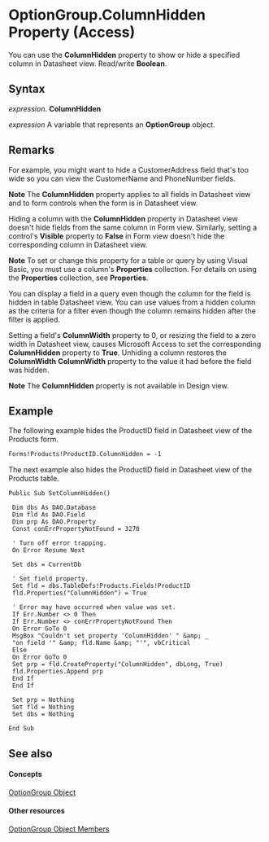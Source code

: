 
# OptionGroup.ColumnHidden Property (Access)

You can use the  **ColumnHidden** property to show or hide a specified column in Datasheet view. Read/write **Boolean**.


## Syntax

 _expression_. **ColumnHidden**

 _expression_ A variable that represents an **OptionGroup** object.


## Remarks

For example, you might want to hide a CustomerAddress field that's too wide so you can view the CustomerName and PhoneNumber fields.


 **Note**  The  **ColumnHidden** property applies to all fields in Datasheet view and to form controls when the form is in Datasheet view.

Hiding a column with the  **ColumnHidden** property in Datasheet view doesn't hide fields from the same column in Form view. Similarly, setting a control's **Visible** property to **False** in Form view doesn't hide the corresponding column in Datasheet view.


 **Note**  To set or change this property for a table or query by using Visual Basic, you must use a column's  **Properties** collection. For details on using the **Properties** collection, see **Properties**.

You can display a field in a query even though the column for the field is hidden in table Datasheet view. You can use values from a hidden column as the criteria for a filter even though the column remains hidden after the filter is applied.

Setting a field's  **ColumnWidth** property to 0, or resizing the field to a zero width in Datasheet view, causes Microsoft Access to set the corresponding **ColumnHidden** property to **True**. Unhiding a column restores the **ColumnWidth** **ColumnWidth** property to the value it had before the field was hidden.


 **Note**  The  **ColumnHidden** property is not available in Design view.


## Example

The following example hides the ProductID field in Datasheet view of the Products form.


```vb
Forms!Products!ProductID.ColumnHidden = -1
```

The next example also hides the ProductID field in Datasheet view of the Products table.




```
Public Sub SetColumnHidden() 
 
 Dim dbs As DAO.Database 
 Dim fld As DAO.Field 
 Dim prp As DAO.Property 
 Const conErrPropertyNotFound = 3270 
 
 ' Turn off error trapping. 
 On Error Resume Next 
 
 Set dbs = CurrentDb 
 
 ' Set field property. 
 Set fld = dbs.TableDefs!Products.Fields!ProductID 
 fld.Properties("ColumnHidden") = True 
 
 ' Error may have occurred when value was set. 
 If Err.Number <> 0 Then 
 If Err.Number <> conErrPropertyNotFound Then 
 On Error GoTo 0 
 MsgBox "Couldn't set property 'ColumnHidden' " &amp; _ 
 "on field '" &amp; fld.Name &amp; "'", vbCritical 
 Else 
 On Error GoTo 0 
 Set prp = fld.CreateProperty("ColumnHidden", dbLong, True) 
 fld.Properties.Append prp 
 End If 
 End If 
 
 Set prp = Nothing 
 Set fld = Nothing 
 Set dbs = Nothing 
 
End Sub
```


## See also


#### Concepts


[OptionGroup Object](aa9e5607-7892-9ab2-dabc-822372b23811.md)
#### Other resources


[OptionGroup Object Members](90e68eb2-20f2-510c-4332-241eeac27f14.md)